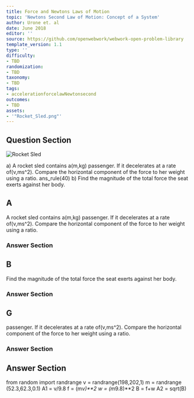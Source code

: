 ```yaml
---
title: Force and Newtons Laws of Motion
topic: 'Newtons Second Law of Motion: Concept of a System'
author: Urone et. al
date: June 2018
editor: ''
source: https://github.com/openwebwork/webwork-open-problem-library
template_version: 1.1
type: ''
difficulty:
- TBD
randomization:
- TBD
taxonomy:
- TBD
tags:
- accelerationforcelawNewtonsecond
outcomes:
- TBD
assets:
- '"Rocket_Sled.png"'
---
```


## Question Section 

![Rocket Sled]("Rocket_Sled.png")

a) A rocket sled contains a(m,kg) passenger. If it decelerates at a rate of(v,ms^2). Compare the horizontal component of the force to her weight using a ratio.
ans_rule(40) 
b) Find the magnitude of the total force the seat exerts against her body.

## A
A rocket sled contains a(m,kg) passenger. If it decelerates at a rate of(v,ms^2). Compare the horizontal component of the force to her weight using a ratio.
### Answer Section
## B
Find the magnitude of the total force the seat exerts against her body.
### Answer Section
## G
passenger. If it decelerates at a rate of(v,ms^2). Compare the horizontal component of the force to her weight using a ratio.
### Answer Section


## Answer Section

from random import randrange
v = randrange(198,202,1)
m = randrange (52.3,62.3,0.1)
A1 = v/9.8
f = (m*v)**2
w = (m*9.8)**2
B = f+w
A2 = sqrt(B)
